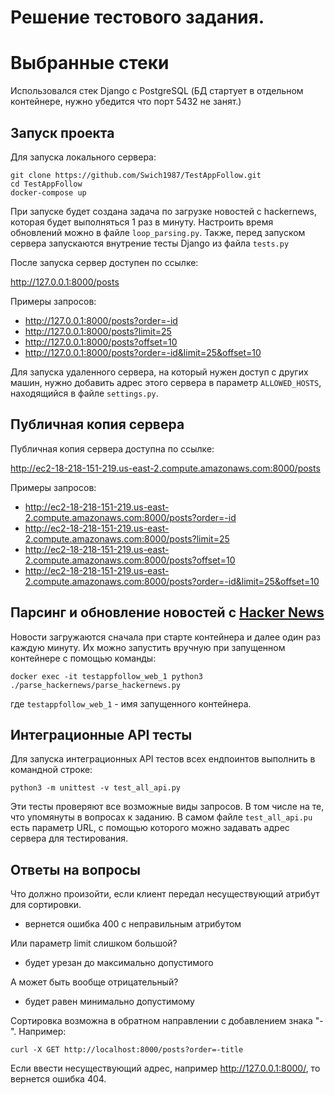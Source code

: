 # Решение тестового задания.
# Выбранные стеки
Использовался стек Django с PostgreSQL (БД стартует в отдельном контейнере, нужно убедится что порт 5432 не занят.)

## Запуск проекта
Для запуска локального сервера:

    git clone https://github.com/Swich1987/TestAppFollow.git
    cd TestAppFollow
    docker-compose up

При запуске будет создана задача по загрузке новостей с hackernews, которая будет выполняться 1 раз в минуту. Настроить время обновлений можно в файле `loop_parsing.py`.
Также, перед запуском сервера запускаются внутрение тесты Django из файла `tests.py`

После запуска сервер доступен по ссылке:

<http://127.0.0.1:8000/posts>

Примеры запросов:
- <http://127.0.0.1:8000/posts?order=-id>
- <http://127.0.0.1:8000/posts?limit=25>
- <http://127.0.0.1:8000/posts?offset=10>
- <http://127.0.0.1:8000/posts?order=-id&limit=25&offset=10>

Для запуска удаленного сервера, на который нужен доступ с других машин, нужно добавить адрес этого сервера в параметр `ALLOWED_HOSTS`, находящийся в файле `settings.py`.


## Публичная копия сервера
Публичная копия сервера доступна по ссылке:

<http://ec2-18-218-151-219.us-east-2.compute.amazonaws.com:8000/posts>

Примеры запросов:
- <http://ec2-18-218-151-219.us-east-2.compute.amazonaws.com:8000/posts?order=-id>
- <http://ec2-18-218-151-219.us-east-2.compute.amazonaws.com:8000/posts?limit=25>
- <http://ec2-18-218-151-219.us-east-2.compute.amazonaws.com:8000/posts?offset=10>
- <http://ec2-18-218-151-219.us-east-2.compute.amazonaws.com:8000/posts?order=-id&limit=25&offset=10>


## Парсинг и обновление новостей с  [Hacker News](https://news.ycombinator.com)
Новости загружаются сначала при старте контейнера и далее один раз каждую минуту. Их можно запустить вручную при запущенном контейнере с помощью команды:

    docker exec -it testappfollow_web_1 python3 ./parse_hackernews/parse_hackernews.py

где `testappfollow_web_1` - имя запущенного контейнера.


## Интеграционные API тесты 
Для запуска интеграционных API тестов всех ендпоинтов выполнить в командной строке:

    python3 -m unittest -v test_all_api.py

Эти тесты проверяют все возможные виды запросов. В том числе на те, что упомянуты в вопросах к заданию.
В самом файле `test_all_api.pu` есть параметр URL, с помощью которого можно задавать адрес сервера для тестирования.


## Ответы на вопросы
Что должно произойти, если клиент передал несуществующий атрибут для сортировки.
- вернется ошибка 400 с неправильным атрибутом


Или параметр limit слишком большой? 
- будет урезан до максимально допустимого


А может быть вообще отрицательный? 
- будет равен минимально допустимому


Сортировка возможна в обратном направлении с добавлением знака "-". Например:

    curl -X GET http://localhost:8000/posts?order=-title
    
Если ввести несуществующий адрес, например http://127.0.0.1:8000/, то вернется ошибка 404.

